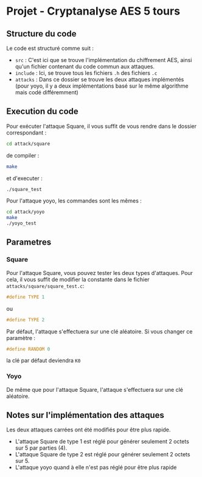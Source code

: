 # Projet - Cryptanalyse AES 5 tours

## Structure du code

Le code est structuré comme suit :
* `src` : C'est ici que se trouve l'implémentation du chiffrement AES, ainsi qu'un fichier contenant du code commun aux attaques.
* `include` : Ici, se trouve tous les fichiers `.h` des fichiers `.c`
* `attacks` : Dans ce dossier se trouve les deux attaques implémentés (pour yoyo, il y a deux implémentations basé sur le même algorithme mais codé différemment)

## Execution du code

Pour exécuter l'attaque Square, il vous suffit de vous rendre dans le dossier correspondant :

```bash
cd attack/square
```

de compiler :

```bash
make
```

et d'executer :

```bash
./square_test
```



Pour l'attaque yoyo, les commandes sont les mêmes :

```bash
cd attack/yoyo
make
./yoyo_test
```

## Parametres

### Square

Pour l'attaque Square, vous pouvez tester les deux types d'attaques. Pour cela, il vous suffit de modifier la constante dans le fichier `attacks/square/square_test.c`:

```c
#define TYPE 1
```

ou

```c
#define TYPE 2
```

Par défaut, l'attaque s'effectuera sur une clé aléatoire. Si vous changer ce paramètre :

```c
#define RANDOM 0
```

la clé par défaut deviendra `K0`

### Yoyo

De même que pour l'attaque Square, l'attaque s'effectuera sur une clé aléatoire.

## Notes sur l'implémentation des attaques

Les deux attaques carrées ont été modifiés pour être plus rapide.

* L'attaque Square de type 1 est réglé pour générer seulement 2 octets sur 5 par parties (4).
* L'attaque Square de type 2 est réglé pour générer seulement 2 octets sur 5.
* L'attaque yoyo quand à elle n'est pas réglé pour être plus rapide
